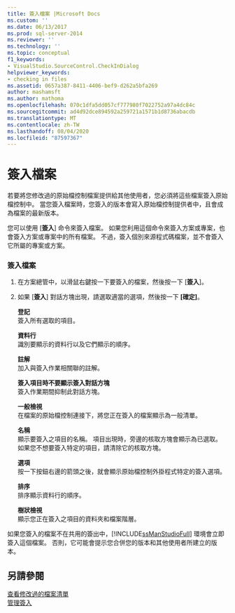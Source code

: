 ```yaml
---
title: 簽入檔案 |Microsoft Docs
ms.custom: ''
ms.date: 06/13/2017
ms.prod: sql-server-2014
ms.reviewer: ''
ms.technology: ''
ms.topic: conceptual
f1_keywords:
- VisualStudio.SourceControl.CheckInDialog
helpviewer_keywords:
- checking in files
ms.assetid: 0657a387-8411-4406-bef9-d262a5bfa269
author: mashamsft
ms.author: mathoma
ms.openlocfilehash: 070c1dfa5dd057cf777980f7022752a97a4dc84c
ms.sourcegitcommit: ad4d92dce894592a259721a1571b1d8736abacdb
ms.translationtype: MT
ms.contentlocale: zh-TW
ms.lasthandoff: 08/04/2020
ms.locfileid: "87597367"
---
```

# <a name="check-in-files"></a>簽入檔案
  若要將您修改過的原始檔控制檔案提供給其他使用者，您必須將這些檔案簽入原始檔控制中。 當您簽入檔案時，您簽入的版本會寫入原始檔控制提供者中，且會成為檔案的最新版本。  
  
 您可以使用 [**簽入**] 命令來簽入檔案。 如果您利用這個命令來簽入方案或專案，也會簽入方案或專案中的所有檔案。 不過，簽入個別來源程式碼檔案，並不會簽入它所屬的專案或方案。  
  
### <a name="to-check-in-a-file"></a>簽入檔案  
  
1.  在方案總管中，以滑鼠右鍵按一下要簽入的檔案，然後按一下 [**簽入**]。  
  
2.  如果 [**簽入**] 對話方塊出現，請選取適當的選項，然後按一下 **[確定]**。  
  
     **登記**  
     簽入所有選取的項目。  
  
     **資料行**  
     識別要顯示的資料行以及它們顯示的順序。  
  
     **註解**  
     加入與簽入作業相關聯的註解。  
  
     **簽入項目時不要顯示簽入對話方塊**  
     簽入作業期間抑制此對話方塊。  
  
     **一般檢視**  
     在檔案的原始檔控制連接下，將您正在簽入的檔案顯示為一般清單。  
  
     **名稱**  
     顯示要簽入之項目的名稱。 項目出現時，旁邊的核取方塊會顯示為已選取。 如果您不想要簽入特定的項目，請清除它的核取方塊。  
  
     **選項**  
     按一下按鈕右邊的箭頭之後，就會顯示原始檔控制外掛程式特定的簽入選項。  
  
     **排序**  
     排序顯示資料行的順序。  
  
     **樹狀檢視**  
     顯示您正在簽入之項目的資料夾和檔案階層。  
  
 如果您簽入的檔案不在共用的簽出中，[!INCLUDE[ssManStudioFull](../includes/ssmanstudiofull-md.md)] 環境會立即簽入這個檔案。 否則，它可能會提示您合併您的版本和其他使用者所建立的版本。  
  
## <a name="see-also"></a>另請參閱  
 [查看修改過的檔案清單](../../2014/database-engine/view-a-list-of-modified-files.md)   
 [管理簽入](../../2014/database-engine/manage-checkins.md)  
  
  
